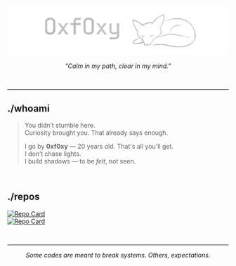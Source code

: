 ![0xf0xy](src/my_banner.png)  

<p align="center"><em>"Calm in my path, clear in my mind.”</em></p>

<br>

---
## ./whoami

> You didn’t stumble here.  
> Curiosity brought you. That already says enough.  
>  
> I go by **0xf0xy** — 20 years old. That's all you'll get.  
> I don’t chase lights.  
> I build shadows — to be *felt*, not seen.  

<br>

## ./repos

[![Repo Card](https://github-readme-stats.vercel.app/api/pin/?username=0xf0xy&theme=github_dark_dimmed&repo=Playground)](https://github.com/0xf0xy/Playground)  
[![Repo Card](https://github-readme-stats.vercel.app/api/pin/?username=0xf0xy&theme=github_dark_dimmed&repo=Write-ups)](https://github.com/0xf0xy/Write-ups)

<br>

---
<p align="center"><em>Some codes are meant to break systems. Others, expectations.</em></p> 